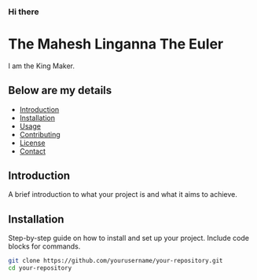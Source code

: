 ### Hi there

# The Mahesh Linganna The Euler

I am the King Maker.

## Below are my details 

- [Introduction](#introduction)
- [Installation](#installation)
- [Usage](#usage)
- [Contributing](#contributing)
- [License](#license)
- [Contact](#contact)

## Introduction

A brief introduction to what your project is and what it aims to achieve.

## Installation

Step-by-step guide on how to install and set up your project. Include code blocks for commands.

```bash
git clone https://github.com/yourusername/your-repository.git
cd your-repository
